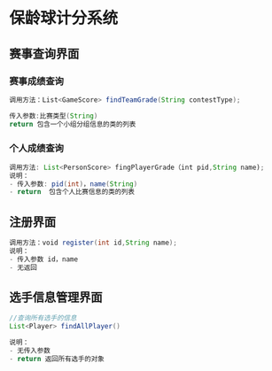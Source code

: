 # 保龄球计分系统


## 赛事查询界面

### 赛事成绩查询

```java
调用方法：List<GameScore> findTeamGrade(String contestType);

传入参数:比赛类型(String)
return 包含一个小组分组信息的类的列表
```



### 个人成绩查询

```java
调用方法: List<PersonScore> fingPlayerGrade（int pid,String name);
说明：
- 传入参数: pid(int)，name(String)
- return  包含个人比赛信息的类的列表

```



## 注册界面

```java
调用方法：void register(int id,String name); 
说明：
- 传入参数 id，name
- 无返回
```

## 选手信息管理界面

```java
//查询所有选手的信息
List<Player> findAllPlayer()

说明：
- 无传入参数
- return 返回所有选手的对象

```

